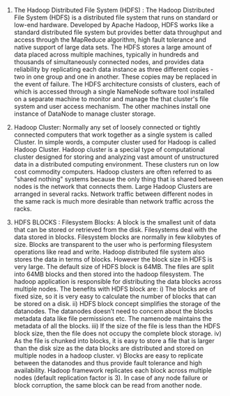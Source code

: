 1. The Hadoop Distributed File System (HDFS) : 
       The Hadoop Distributed File System (HDFS) is a distributed file system that runs on standard or low-end hardware. Developed by       Apache Hadoop, HDFS works like a standard distributed file system but provides better data throughput and access through the MapReduce     algorithm, high fault tolerance and native support of large data sets.
       The HDFS stores a large amount of data placed across multiple machines, typically in hundreds and thousands of simultaneously         connected nodes, and provides data reliability by replicating each data instance as three different copies - two in one group and one in   another. These copies may be replaced in the event of failure.
       The HDFS architecture consists of clusters, each of which is accessed through a single NameNode software tool installed on a         separate machine to monitor and manage the that cluster's file system and user access mechanism. The other machines install one instance   of DataNode to manage cluster storage.
     
2. Hadoop Cluster: 
       Normally any set of loosely connected or tightly connected computers that work together as a single system is called Cluster. In     simple words, a computer cluster used for Hadoop is called Hadoop Cluster. 
       Hadoop cluster is a special type of computational cluster designed for storing and analyzing vast amount of unstructured data in a   distributed computing environment. These clusters run on low cost commodity computers.
       Hadoop clusters are often referred to as "shared nothing" systems because the only thing that is shared between nodes is the         network that connects them. 
       Large Hadoop Clusters are arranged in several racks. Network traffic between different nodes in the same rack is much more           desirable than network traffic across the racks.
       
3. HDFS BLOCKS :
       Filesystem Blocks: A block is the smallest unit of data that can be stored or retrieved from the disk. Filesystems deal with the data stored in blocks. Filesystem blocks are normally in few kilobytes of size. Blocks are transparent to the user who is performing filesystem operations like read and write.
       Hadoop distributed file system also stores the data in terms of blocks. However the block size in HDFS is very large. The default size of HDFS block is 64MB. The files are split into 64MB blocks and then stored into the hadoop filesystem. The hadoop application is responsible for distributing the data blocks across multiple nodes.
       The benefits with HDFS block are: 
           i) The blocks are of fixed size, so it is very easy to calculate the number of blocks that can be stored on a disk.
           ii) HDFS block concept simplifies the storage of the datanodes. The datanodes doesn’t need to concern about the blocks metadata        data like file permissions etc. The namenode maintains the metadata of all the blocks.
           iii) If the size of the file is less than the HDFS block size, then the file does not occupy the complete block storage.
           iv) As the file is chunked into blocks, it is easy to store a file that is larger than the disk size as the data blocks are            distributed and stored on multiple nodes in a hadoop cluster.
           v) Blocks are easy to replicate between the datanodes and thus provide fault tolerance and high availability. Hadoop framework        replicates each block across multiple nodes (default replication factor is 3). In case of any node failure or block corruption, the        same block can be read from another node.
